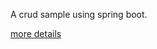 A crud sample using spring boot.

[more details](https://blog.csdn.net/cyq7on/article/details/100153998)
